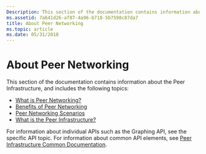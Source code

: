 ```yaml
---
Description: This section of the documentation contains information about the Peer Infrastructure.
ms.assetid: 7a641d26-af87-4a96-b718-5b7598c87da7
title: About Peer Networking
ms.topic: article
ms.date: 05/31/2018
---
```


# About Peer Networking

This section of the documentation contains information about the Peer Infrastructure, and includes the following topics:

-   [What is Peer Networking?](what-is-peer-networking-.md)
-   [Benefits of Peer Networking](benefits-of-peer-networking.md)
-   [Peer Networking Scenarios](peer-networking-scenarios.md)
-   [What is the Peer Infrastructure?](what-is-the-peer-infrastructure-.md)

For information about individual APIs such as the Graphing API, see the specific API topic. For information about common API elements, see [Peer Infrastructure Common Documentation](peer-infrastructure-common-documentation.md).

 

 



